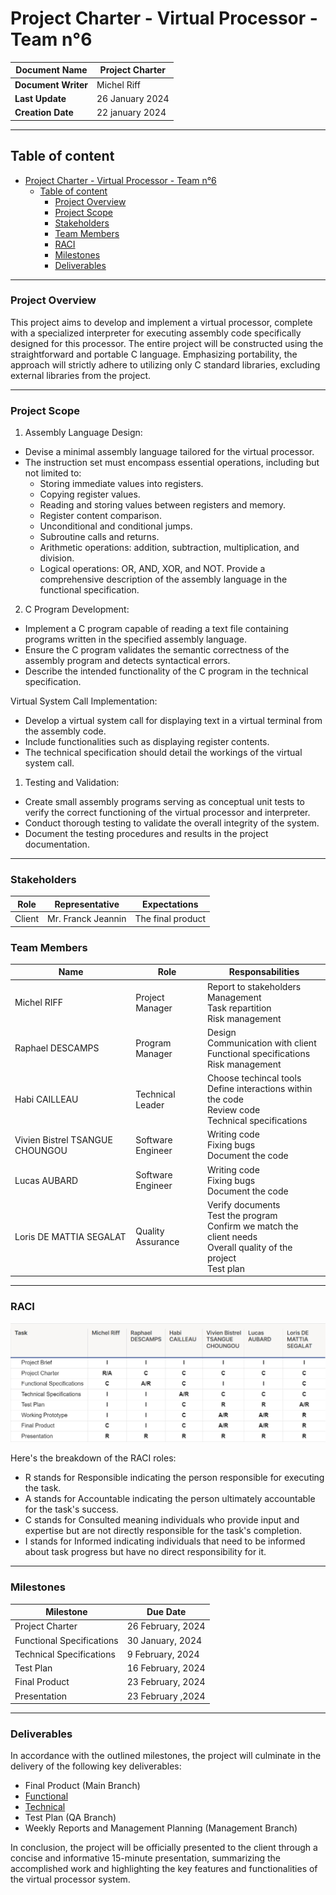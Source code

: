 # Project Charter - Virtual Processor - Team n°6

| **Document Name** | Project Charter |
| ---- | ---- |
| **Document Writer** | Michel Riff |
| **Last Update** | 26 January 2024 |
| **Creation Date** | 22 january 2024 |

- - -

## Table of content

- [Project Charter - Virtual Processor - Team n°6](#project-charter---virtual-processor---team-n6)
  - [Table of content](#table-of-content)
    - [Project Overview](#project-overview)
    - [Project Scope](#project-scope)
    - [Stakeholders](#stakeholders)
    - [Team Members](#team-members)
    - [RACI](#raci)
    - [Milestones](#milestones)
    - [Deliverables](#deliverables)

- - -

### Project Overview

This project aims to develop and implement a virtual processor, complete with a specialized interpreter for executing assembly code specifically designed for this processor. The entire project will be constructed using the straightforward and portable C language. Emphasizing portability, the approach will strictly adhere to utilizing only C standard libraries, excluding external libraries from the project.

- - -

### Project Scope

1. Assembly Language Design:
- Devise a minimal assembly language tailored for the virtual processor.
- The instruction set must encompass essential operations, including but not limited to:
    - Storing immediate values into registers.
    - Copying register values.
    - Reading and storing values between registers and memory.
    - Register content comparison.
    - Unconditional and conditional jumps.
    - Subroutine calls and returns.
    - Arithmetic operations: addition, subtraction, multiplication, and division.
    - Logical operations: OR, AND, XOR, and NOT.
Provide a comprehensive description of the assembly language in the functional specification.

2. C Program Development:
- Implement a C program capable of reading a text file containing programs written in the specified assembly language.
- Ensure the C program validates the semantic correctness of the assembly program and detects syntactical errors.
- Describe the intended functionality of the C program in the technical specification.
  
Virtual System Call Implementation:
- Develop a virtual system call for displaying text in a virtual terminal from the assembly code.
- Include functionalities such as displaying register contents.
- The technical specification should detail the workings of the virtual system call.

1. Testing and Validation:
- Create small assembly programs serving as conceptual unit tests to verify the correct functioning of the virtual processor and interpreter.
- Conduct thorough testing to validate the overall integrity of the system.
- Document the testing procedures and results in the project documentation.

- - -

### Stakeholders

| Role | Representative | Expectations |
| ---- | ---- | ---- |
| Client | Mr. Franck Jeannin | The final product |

### Team Members

| Name | Role | Responsabilities |
| ---- | ---- | ---- |
| Michel RIFF | Project Manager | Report to stakeholders<br>Management <br>Task repartition<br>Risk management |
| Raphael DESCAMPS | Program Manager | Design<br>Communication with client<br>Functional specifications<br>Risk management |
| Habi CAILLEAU | Technical Leader | Choose techincal tools<br>Define interactions within the code<br>Review code<br>Technical specifications |
| Vivien Bistrel TSANGUE CHOUNGOU | Software Engineer | Writing code<br>Fixing bugs<br>Document the code |
| Lucas AUBARD | Software Engineer | Writing code<br>Fixing bugs<br>Document the code |
| Loris DE MATTIA SEGALAT | Quality Assurance | Verify documents<br>Test the program<br>Confirm we match the client needs<br>Overall quality of the project<br>Test plan |

- - -

### RACI

![RACI](picture/RACI.png)

Here's the breakdown of the RACI roles:

- R stands for Responsible indicating the person responsible for executing the task.
- A stands for Accountable indicating the person ultimately accountable for the task's success.
- C stands for Consulted meaning individuals who provide input and expertise but are not directly responsible for the task's completion.
- I stands for Informed indicating individuals that need to be informed about task progress but have no direct responsibility for it.
- - -

### Milestones

| Milestone | Due Date |
| ---- | ---- |
| Project Charter | 26 February, 2024 |
| Functional Specifications | 30 January, 2024 |
| Technical Specifications | 9 February, 2024 |
| Test Plan | 16 February, 2024 |
| Final Product | 23 February, 2024 |
| Presentation | 23 February ,2024 |

- - -

### Deliverables
In accordance with the outlined milestones, the project will culminate in the delivery of the following key deliverables:

- Final Product (Main Branch)
- [Functional](./Documents/FunctionalSpecification/FunctionalSpecification.md)
- [Technical](./Documents/TechnicalSpecification/TechnicalSpecification.md)
- Test Plan (QA Branch)
- Weekly Reports and Management Planning (Management Branch)

In conclusion, the project will be officially presented to the client through a concise and informative 15-minute presentation, summarizing the accomplished work and highlighting the key features and functionalities of the virtual processor system.
